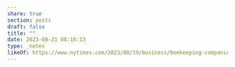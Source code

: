 ```yaml
---
share: true
section: posts
draft: false
title: ""
date: 2023-08-21 08:16:13
type: _notes
likeOf: https://www.nytimes.com/2023/08/19/business/beekeeping-companies-colony-collapse.html
---
```


